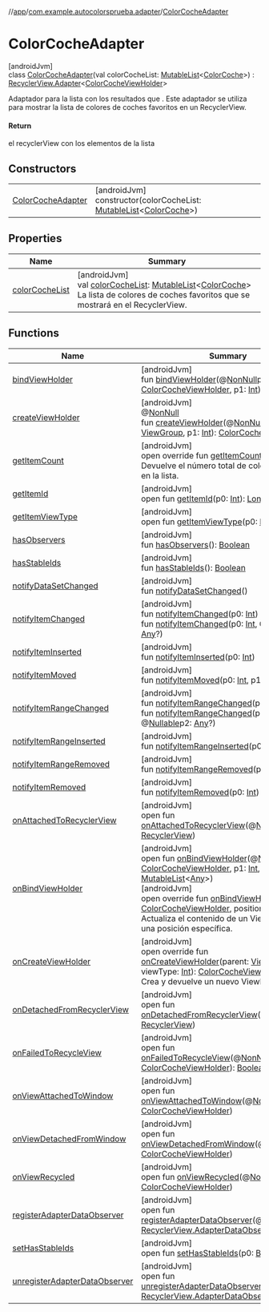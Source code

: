 //[app](../../../index.md)/[com.example.autocolorsprueba.adapter](../index.md)/[ColorCocheAdapter](index.md)

# ColorCocheAdapter

[androidJvm]\
class [ColorCocheAdapter](index.md)(val colorCocheList: [MutableList](https://kotlinlang.org/api/latest/jvm/stdlib/kotlin.collections/-mutable-list/index.html)&lt;[ColorCoche](../../com.example.autocolorsprueba.model.entity/-color-coche/index.md)&gt;) : [RecyclerView.Adapter](https://developer.android.com/reference/kotlin/androidx/recyclerview/widget/RecyclerView.Adapter.html)&lt;[ColorCocheViewHolder](../-color-coche-view-holder/index.md)&gt; 

Adaptador para la lista con los resultados que . Este adaptador se utiliza para mostrar la lista de colores de coches favoritos en un RecyclerView.

#### Return

el recyclerView con los elementos de la lista

## Constructors

| | |
|---|---|
| [ColorCocheAdapter](-color-coche-adapter.md) | [androidJvm]<br>constructor(colorCocheList: [MutableList](https://kotlinlang.org/api/latest/jvm/stdlib/kotlin.collections/-mutable-list/index.html)&lt;[ColorCoche](../../com.example.autocolorsprueba.model.entity/-color-coche/index.md)&gt;) |

## Properties

| Name | Summary |
|---|---|
| [colorCocheList](color-coche-list.md) | [androidJvm]<br>val [colorCocheList](color-coche-list.md): [MutableList](https://kotlinlang.org/api/latest/jvm/stdlib/kotlin.collections/-mutable-list/index.html)&lt;[ColorCoche](../../com.example.autocolorsprueba.model.entity/-color-coche/index.md)&gt;<br>La lista de colores de coches favoritos que se mostrará en el RecyclerView. |

## Functions

| Name | Summary |
|---|---|
| [bindViewHolder](index.md#-1076618764%2FFunctions%2F-912451524) | [androidJvm]<br>fun [bindViewHolder](index.md#-1076618764%2FFunctions%2F-912451524)(@[NonNull](https://developer.android.com/reference/kotlin/androidx/annotation/NonNull.html)p0: [ColorCocheViewHolder](../-color-coche-view-holder/index.md), p1: [Int](https://kotlinlang.org/api/latest/jvm/stdlib/kotlin/-int/index.html)) |
| [createViewHolder](../-color-fav-adapter/index.md#1423244545%2FFunctions%2F-912451524) | [androidJvm]<br>@[NonNull](https://developer.android.com/reference/kotlin/androidx/annotation/NonNull.html)<br>fun [createViewHolder](../-color-fav-adapter/index.md#1423244545%2FFunctions%2F-912451524)(@[NonNull](https://developer.android.com/reference/kotlin/androidx/annotation/NonNull.html)p0: [ViewGroup](https://developer.android.com/reference/kotlin/android/view/ViewGroup.html), p1: [Int](https://kotlinlang.org/api/latest/jvm/stdlib/kotlin/-int/index.html)): [ColorCocheViewHolder](../-color-coche-view-holder/index.md) |
| [getItemCount](get-item-count.md) | [androidJvm]<br>open override fun [getItemCount](get-item-count.md)(): [Int](https://kotlinlang.org/api/latest/jvm/stdlib/kotlin/-int/index.html)<br>Devuelve el número total de colores que hay en la lista. |
| [getItemId](../-color-fav-adapter/index.md#725914875%2FFunctions%2F-912451524) | [androidJvm]<br>open fun [getItemId](../-color-fav-adapter/index.md#725914875%2FFunctions%2F-912451524)(p0: [Int](https://kotlinlang.org/api/latest/jvm/stdlib/kotlin/-int/index.html)): [Long](https://kotlinlang.org/api/latest/jvm/stdlib/kotlin/-long/index.html) |
| [getItemViewType](../-color-fav-adapter/index.md#714126295%2FFunctions%2F-912451524) | [androidJvm]<br>open fun [getItemViewType](../-color-fav-adapter/index.md#714126295%2FFunctions%2F-912451524)(p0: [Int](https://kotlinlang.org/api/latest/jvm/stdlib/kotlin/-int/index.html)): [Int](https://kotlinlang.org/api/latest/jvm/stdlib/kotlin/-int/index.html) |
| [hasObservers](../-color-fav-adapter/index.md#1092162006%2FFunctions%2F-912451524) | [androidJvm]<br>fun [hasObservers](../-color-fav-adapter/index.md#1092162006%2FFunctions%2F-912451524)(): [Boolean](https://kotlinlang.org/api/latest/jvm/stdlib/kotlin/-boolean/index.html) |
| [hasStableIds](../-color-fav-adapter/index.md#16685238%2FFunctions%2F-912451524) | [androidJvm]<br>fun [hasStableIds](../-color-fav-adapter/index.md#16685238%2FFunctions%2F-912451524)(): [Boolean](https://kotlinlang.org/api/latest/jvm/stdlib/kotlin/-boolean/index.html) |
| [notifyDataSetChanged](../-color-fav-adapter/index.md#-1095556076%2FFunctions%2F-912451524) | [androidJvm]<br>fun [notifyDataSetChanged](../-color-fav-adapter/index.md#-1095556076%2FFunctions%2F-912451524)() |
| [notifyItemChanged](../-color-fav-adapter/index.md#-1721030169%2FFunctions%2F-912451524) | [androidJvm]<br>fun [notifyItemChanged](../-color-fav-adapter/index.md#-1721030169%2FFunctions%2F-912451524)(p0: [Int](https://kotlinlang.org/api/latest/jvm/stdlib/kotlin/-int/index.html))<br>fun [notifyItemChanged](../-color-fav-adapter/index.md#748267402%2FFunctions%2F-912451524)(p0: [Int](https://kotlinlang.org/api/latest/jvm/stdlib/kotlin/-int/index.html), @[Nullable](https://developer.android.com/reference/kotlin/androidx/annotation/Nullable.html)p1: [Any](https://kotlinlang.org/api/latest/jvm/stdlib/kotlin/-any/index.html)?) |
| [notifyItemInserted](../-color-fav-adapter/index.md#2137269507%2FFunctions%2F-912451524) | [androidJvm]<br>fun [notifyItemInserted](../-color-fav-adapter/index.md#2137269507%2FFunctions%2F-912451524)(p0: [Int](https://kotlinlang.org/api/latest/jvm/stdlib/kotlin/-int/index.html)) |
| [notifyItemMoved](../-color-fav-adapter/index.md#-1694317867%2FFunctions%2F-912451524) | [androidJvm]<br>fun [notifyItemMoved](../-color-fav-adapter/index.md#-1694317867%2FFunctions%2F-912451524)(p0: [Int](https://kotlinlang.org/api/latest/jvm/stdlib/kotlin/-int/index.html), p1: [Int](https://kotlinlang.org/api/latest/jvm/stdlib/kotlin/-int/index.html)) |
| [notifyItemRangeChanged](../-color-fav-adapter/index.md#1769183193%2FFunctions%2F-912451524) | [androidJvm]<br>fun [notifyItemRangeChanged](../-color-fav-adapter/index.md#1769183193%2FFunctions%2F-912451524)(p0: [Int](https://kotlinlang.org/api/latest/jvm/stdlib/kotlin/-int/index.html), p1: [Int](https://kotlinlang.org/api/latest/jvm/stdlib/kotlin/-int/index.html))<br>fun [notifyItemRangeChanged](../-color-fav-adapter/index.md#1916975740%2FFunctions%2F-912451524)(p0: [Int](https://kotlinlang.org/api/latest/jvm/stdlib/kotlin/-int/index.html), p1: [Int](https://kotlinlang.org/api/latest/jvm/stdlib/kotlin/-int/index.html), @[Nullable](https://developer.android.com/reference/kotlin/androidx/annotation/Nullable.html)p2: [Any](https://kotlinlang.org/api/latest/jvm/stdlib/kotlin/-any/index.html)?) |
| [notifyItemRangeInserted](../-color-fav-adapter/index.md#-2104748521%2FFunctions%2F-912451524) | [androidJvm]<br>fun [notifyItemRangeInserted](../-color-fav-adapter/index.md#-2104748521%2FFunctions%2F-912451524)(p0: [Int](https://kotlinlang.org/api/latest/jvm/stdlib/kotlin/-int/index.html), p1: [Int](https://kotlinlang.org/api/latest/jvm/stdlib/kotlin/-int/index.html)) |
| [notifyItemRangeRemoved](../-color-fav-adapter/index.md#999899269%2FFunctions%2F-912451524) | [androidJvm]<br>fun [notifyItemRangeRemoved](../-color-fav-adapter/index.md#999899269%2FFunctions%2F-912451524)(p0: [Int](https://kotlinlang.org/api/latest/jvm/stdlib/kotlin/-int/index.html), p1: [Int](https://kotlinlang.org/api/latest/jvm/stdlib/kotlin/-int/index.html)) |
| [notifyItemRemoved](../-color-fav-adapter/index.md#-189254469%2FFunctions%2F-912451524) | [androidJvm]<br>fun [notifyItemRemoved](../-color-fav-adapter/index.md#-189254469%2FFunctions%2F-912451524)(p0: [Int](https://kotlinlang.org/api/latest/jvm/stdlib/kotlin/-int/index.html)) |
| [onAttachedToRecyclerView](../-color-fav-adapter/index.md#-1243461790%2FFunctions%2F-912451524) | [androidJvm]<br>open fun [onAttachedToRecyclerView](../-color-fav-adapter/index.md#-1243461790%2FFunctions%2F-912451524)(@[NonNull](https://developer.android.com/reference/kotlin/androidx/annotation/NonNull.html)p0: [RecyclerView](https://developer.android.com/reference/kotlin/androidx/recyclerview/widget/RecyclerView.html)) |
| [onBindViewHolder](index.md#-1145784183%2FFunctions%2F-912451524) | [androidJvm]<br>open fun [onBindViewHolder](index.md#-1145784183%2FFunctions%2F-912451524)(@[NonNull](https://developer.android.com/reference/kotlin/androidx/annotation/NonNull.html)p0: [ColorCocheViewHolder](../-color-coche-view-holder/index.md), p1: [Int](https://kotlinlang.org/api/latest/jvm/stdlib/kotlin/-int/index.html), @[NonNull](https://developer.android.com/reference/kotlin/androidx/annotation/NonNull.html)p2: [MutableList](https://kotlinlang.org/api/latest/jvm/stdlib/kotlin.collections/-mutable-list/index.html)&lt;[Any](https://kotlinlang.org/api/latest/jvm/stdlib/kotlin/-any/index.html)&gt;)<br>[androidJvm]<br>open override fun [onBindViewHolder](on-bind-view-holder.md)(holder: [ColorCocheViewHolder](../-color-coche-view-holder/index.md), position: [Int](https://kotlinlang.org/api/latest/jvm/stdlib/kotlin/-int/index.html))<br>Actualiza el contenido de un ViewHolder en una posición específica. |
| [onCreateViewHolder](on-create-view-holder.md) | [androidJvm]<br>open override fun [onCreateViewHolder](on-create-view-holder.md)(parent: [ViewGroup](https://developer.android.com/reference/kotlin/android/view/ViewGroup.html), viewType: [Int](https://kotlinlang.org/api/latest/jvm/stdlib/kotlin/-int/index.html)): [ColorCocheViewHolder](../-color-coche-view-holder/index.md)<br>Crea y devuelve un nuevo ViewHolder. |
| [onDetachedFromRecyclerView](../-color-fav-adapter/index.md#-1201433889%2FFunctions%2F-912451524) | [androidJvm]<br>open fun [onDetachedFromRecyclerView](../-color-fav-adapter/index.md#-1201433889%2FFunctions%2F-912451524)(@[NonNull](https://developer.android.com/reference/kotlin/androidx/annotation/NonNull.html)p0: [RecyclerView](https://developer.android.com/reference/kotlin/androidx/recyclerview/widget/RecyclerView.html)) |
| [onFailedToRecycleView](index.md#359394996%2FFunctions%2F-912451524) | [androidJvm]<br>open fun [onFailedToRecycleView](index.md#359394996%2FFunctions%2F-912451524)(@[NonNull](https://developer.android.com/reference/kotlin/androidx/annotation/NonNull.html)p0: [ColorCocheViewHolder](../-color-coche-view-holder/index.md)): [Boolean](https://kotlinlang.org/api/latest/jvm/stdlib/kotlin/-boolean/index.html) |
| [onViewAttachedToWindow](index.md#-369608434%2FFunctions%2F-912451524) | [androidJvm]<br>open fun [onViewAttachedToWindow](index.md#-369608434%2FFunctions%2F-912451524)(@[NonNull](https://developer.android.com/reference/kotlin/androidx/annotation/NonNull.html)p0: [ColorCocheViewHolder](../-color-coche-view-holder/index.md)) |
| [onViewDetachedFromWindow](index.md#1266425611%2FFunctions%2F-912451524) | [androidJvm]<br>open fun [onViewDetachedFromWindow](index.md#1266425611%2FFunctions%2F-912451524)(@[NonNull](https://developer.android.com/reference/kotlin/androidx/annotation/NonNull.html)p0: [ColorCocheViewHolder](../-color-coche-view-holder/index.md)) |
| [onViewRecycled](index.md#-1115627344%2FFunctions%2F-912451524) | [androidJvm]<br>open fun [onViewRecycled](index.md#-1115627344%2FFunctions%2F-912451524)(@[NonNull](https://developer.android.com/reference/kotlin/androidx/annotation/NonNull.html)p0: [ColorCocheViewHolder](../-color-coche-view-holder/index.md)) |
| [registerAdapterDataObserver](../-color-fav-adapter/index.md#-149943229%2FFunctions%2F-912451524) | [androidJvm]<br>open fun [registerAdapterDataObserver](../-color-fav-adapter/index.md#-149943229%2FFunctions%2F-912451524)(@[NonNull](https://developer.android.com/reference/kotlin/androidx/annotation/NonNull.html)p0: [RecyclerView.AdapterDataObserver](https://developer.android.com/reference/kotlin/androidx/recyclerview/widget/RecyclerView.AdapterDataObserver.html)) |
| [setHasStableIds](../-color-fav-adapter/index.md#1991189249%2FFunctions%2F-912451524) | [androidJvm]<br>open fun [setHasStableIds](../-color-fav-adapter/index.md#1991189249%2FFunctions%2F-912451524)(p0: [Boolean](https://kotlinlang.org/api/latest/jvm/stdlib/kotlin/-boolean/index.html)) |
| [unregisterAdapterDataObserver](../-color-fav-adapter/index.md#607934410%2FFunctions%2F-912451524) | [androidJvm]<br>open fun [unregisterAdapterDataObserver](../-color-fav-adapter/index.md#607934410%2FFunctions%2F-912451524)(@[NonNull](https://developer.android.com/reference/kotlin/androidx/annotation/NonNull.html)p0: [RecyclerView.AdapterDataObserver](https://developer.android.com/reference/kotlin/androidx/recyclerview/widget/RecyclerView.AdapterDataObserver.html)) |
